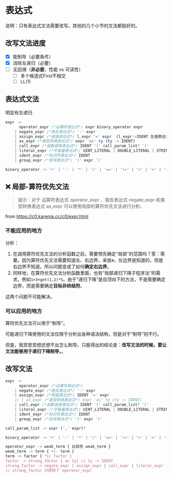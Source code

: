 # 表达式

说明：只有表达式文法需要改写。其他的几个小节的文法都挺好的。

## 改写文法进度
- [x] 能制导（必要条件）
- [x] 消除左递归（必要）
- [ ] 无回溯（**非必要**，性能 vs 可读性）
  - [ ] 多个候选式First不相交
  - [ ] LL(1)

## 表达式文法

明显有左递归

```js
expr -> 
      operator_expr /*运算符表达式*/ expr binary_operator expr
    | negate_expr /*取反表达式*/ '-' expr
    | assign_expr /*赋值表达式*/ l_expr '=' expr  (l_expr->IDENT 左值表达式)
    | as_expr /*类型转换表达式*/ expr 'as' ty (ty -> IDENT)
    | call_expr /*函数调用表达式*/ IDENT '(' call_param_list? ')'
    | literal_expr /*字面量表达式*/ UINT_LITERAL | DOUBLE_LITERAL | STRING_LITERAL
    | ident_expr /*标识符表达式*/ IDENT
    | group_expr /*括号表达式*/ '(' expr ')'

binary_operator -> '+' | '-' | '*' | '/' | '==' | '!=' | '<' | '>' | '<=' | '>='

```

## ❌ 局部-算符优先文法

> 提示：对于 运算符表达式 operator_expr 、取反表达式 negate_expr 和类型转换表达式 as_expr 可以使用局部的算符优先文法进行分析。

from https://c0.karenia.cc/c0/expr.html

### 不能应用的地方
分析：
1. 在调用算符优先文法的分析函数之前，需要预先确定“局部”的范围吗？答：需要。因为算符优先文法需要知道左、右边界，来放`#`。左边界是知道的，但是右边界不知道，所以问题变成了如何**确定右边界**。
2. 同样地，在算符优先文法分析函数里面，也有“局部递归下降子程序法”的需求，例如`1+3+get(1,2)*5`。由于“递归下降”是自顶向下的方法，不是需要确定边界，而是需要确定**目标非终结符**。

这两个问题不可能解决。

### 可以应用的地方

算符优先文法可以用于“制导”。

可能递归下降使用的文法仅限于分析出各种语法结构，但是对于“制导”则不行。

但是，我冥思苦想还想不出怎么制导。只能得出的结论是：**改写文法的时候，要让文法能够用于递归下降制导，**。


## 改写文法

```js
expr -> 
      operator_expr /*运算符表达式*/
    | negate_expr /*取反表达式*/ '-' expr
    | assign_expr /*赋值表达式*/ IDENT '=' expr
    // | as_expr /*类型转换表达式*/ expr 'as' ty (ty -> IDENT)
    | call_expr /*函数调用表达式*/ IDENT '(' call_param_list? ')'
    | literal_expr /*字面量表达式*/ UINT_LITERAL | DOUBLE_LITERAL | STRING_LITERAL
    | ident_expr /*标识符表达式*/ IDENT
    | group_expr /*括号表达式*/ '(' expr ')'

call_param_list -> expr (',' expr)*

binary_operator -> '+' | '-' | '*' | '/' | '==' | '!=' | '<' | '>' | '<=' | '>='

operator_expr -> weak_term { 比较符 weak_term }
weak_term -> term { +|- term }
term -> factor { *|/ factor }
factor -> strong_factor { as ty} // ty -> IDENT
strong_factor -> negate_expr | assign_expr | call_expr | literal_expr | ident_expr | group_expr
// strong_factor 只排除了 operator_expr
```